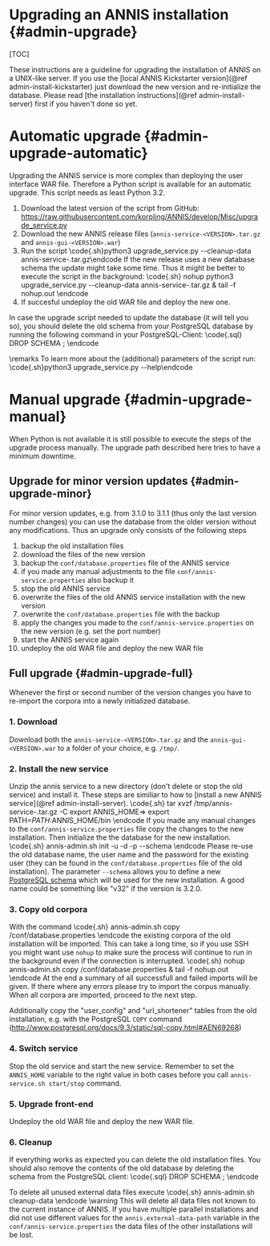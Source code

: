 Upgrading an ANNIS installation {#admin-upgrade}
==========

[TOC]

These instructions are a guideline for upgrading the installation of ANNIS on a UNIX-like server. 
If you use the [local ANNIS Kickstarter version](@ref admin-install-kickstarter) 
just download the new version and re-initialize the database.
Please read [the installation instructions](@ref admin-install-server) first if you
haven't done so yet.


Automatic upgrade {#admin-upgrade-automatic}
=================

Upgrading the ANNIS service is more complex than deploying the user interface WAR file.
Therefore a Python script is available for an automatic upgrade. This script needs as least Python 3.2.

<!-- TODO: replace "develop" with "master" once released -->
1. Download the latest version of the script from GitHub: https://raw.githubusercontent.com/korpling/ANNIS/develop/Misc/upgrade_service.py
2. Download the new ANNIS release files (```annis-service-<VERSION>.tar.gz``` and ```annis-gui-<VERSION>.war```) 
3. Run the script \code{.sh}python3 upgrade_service.py --cleanup-data <installation-directory> annis-service-<VERSION>.tar.gz\endcode
   If the new release uses a new database schema the update might take some time. Thus it might be better to execute the script in the background:
   \code{.sh}
   nohup python3 upgrade_service.py --cleanup-data <installation-directory> annis-service-<VERSION>.tar.gz &
   tail -f nohup.out
   \endcode
4. If succesful undeploy the old WAR file and deploy the new one.


In case the upgrade script needed to update the database (it will tell you so), 
you should delete the old schema from your PostgreSQL database by running the 
following command in your PostgreSQL-Client:
\code{.sql}
DROP SCHEMA <oldschema>;
\endcode

\remarks To learn more about the (additional) parameters of the script run: \code{.sh}python3 upgrade_service.py --help\endcode

Manual upgrade {#admin-upgrade-manual}
==============

When Python is not available it is still possible to execute the steps
of the upgrade process manually.
The upgrade path described here tries to have a minimum downtime.


Upgrade for minor version updates {#admin-upgrade-minor}
---------------------------------

For minor version updates, e.g. from 3.1.0 to 3.1.1 (thus only
the last version number changes) you can use the database from the older version
without any modifications. Thus an upgrade only consists of the following steps

1. backup the old installation files
2. download the files of the new version
3. backup the `conf/database.properties` file of the ANNIS service
4. if you made any manual adjustments to the file `conf/annis-service.properties` also backup it 
5. stop the old ANNIS service
6. overwrite the files of the old ANNIS service installation with the new version
7. overwrite the `conf/database.properties` file with the backup
8. apply the changes you made to the `conf/annis-service.properties` on the new version (e.g. set the port number)
9. start the ANNIS service again
10. undeploy the old WAR file and deploy the new WAR file

Full upgrade {#admin-upgrade-full}
-------------

Whenever the first or second number of the version changes you have to re-import
the corpora into a newly initialized database.

### 1. Download
Download both the `annis-service-<VERSION>.tar.gz` and the `annis-gui-<VERSION>.war`
to a folder of your choice, e.g. `/tmp/`.

### 2. Install the new service

Unzip the annis service to a new  directory (don't delete or stop the old service)
and install it. 
These steps are similiar to how to [install a new ANNIS service](@ref admin-install-server).
\code{.sh}
tar xvzf /tmp/annis-service-<VERSION>.tar.gz -C <new installation directory>
export ANNIS_HOME=<new installation directory>>
export PATH=$PATH:$ANNIS_HOME/bin
\endcode
If you made any manual changes to the `conf/annis-service.properties` file copy
the changes to the new installation.
Then initialize the the database for the new installation.
\code{.sh}
annis-admin.sh init -u <username> -d <dbname> -p <user password> --schema <new schema name>
\endcode
Please re-use the old database name, the user name and the password for the existing user (they can be found
in the `conf/database.properties` file of the old installation).
The parameter `--schema` allows you to define a new [PostgreSQL schema](http://www.postgresql.org/docs/9.1/static/ddl-schemas.html)
which will be used for the new installation. 
A good name could be something like "v32" if the version is 3.2.0.

### 3. Copy old corpora

With the command
\code{.sh}
annis-admin.sh copy <old installation director>/conf/database.properties
\endcode
the existing corpora of the old installation will be imported. This
can take a long time, so if you use SSH you might want use `nohup` to make sure 
the process will continue to run in the background even if the connection is interrupted.
\code{.sh}
nohup annis-admin.sh copy <old installation director>/conf/database.properties &
tail -f nohup.out
\endcode
At the end a summary of all successfull and failed imports 
will be given. If there where any errors please try to import the corpus
manually. When all corpora are imported, proceed to the next step.

Additionally copy  the "user_config" and "url_shortener" tables from the
old installation, e.g. with the PostgreSQL `COPY` command (http://www.postgresql.org/docs/9.3/static/sql-copy.html#AEN69268)

### 4. Switch service

Stop the old service and start the
new service. Remember to set the `ANNIS_HOME` variable to the right value in
both cases before you call `annis-service.sh start/stop` command.

### 5. Upgrade front-end

Undeploy the old WAR file and deploy the new WAR file.

### 6. Cleanup

If everything works as expected you can delete the old installation files. You
should also remove the contents of the old database by deleting the schema from the
PostgreSQL client:
\code{.sql}
DROP SCHEMA <oldschema>;
\endcode

To delete all unused external data files execute
\code{.sh}
annis-admin.sh cleanup-data
\endcode
\warning This will delete all data files not known to the current instance of ANNIS.
If you have multiple parallel installations and did not use different values for
the `annis.external-data-path` variable in the `conf/annis-service.properties`
the data files of the other installations will be lost.
